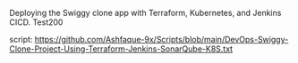 Deploying the Swiggy clone app with Terraform, Kubernetes, and Jenkins CICD.
Test200




script:
https://github.com/Ashfaque-9x/Scripts/blob/main/DevOps-Swiggy-Clone-Project-Using-Terraform-Jenkins-SonarQube-K8S.txt
